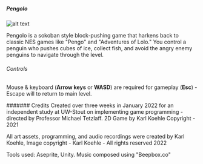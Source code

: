 ##### Pengolo

![alt text](PenguinImage.jpg)

Pengolo is a sokoban style block-pushing game that harkens back to classic NES games like "Pengo" and "Adventures of Lolo." 
You control a penguin who pushes cubes of ice,  collect fish, and avoid the angry enemy penguins to navigate through the level.

###### Controls
Mouse & keyboard  (**Arrow keys** or **WASD**) are required for gameplay 
(**Esc**) - Escape will to return to main level.

####### Credits
Created over three weeks in January 2022  for an independent study at UW-Stout on implementing game programming - directed by Professor Michael Tetzlaff.
2D Game by Karl Koehle Copyright - 2021

All art assets, programming, and audio recordings were created by Karl Koehle,
Image copyright - Karl Koehle - All rights reserved  2022

Tools used: Aseprite, Unity.  Music composed using "Beepbox.co"
